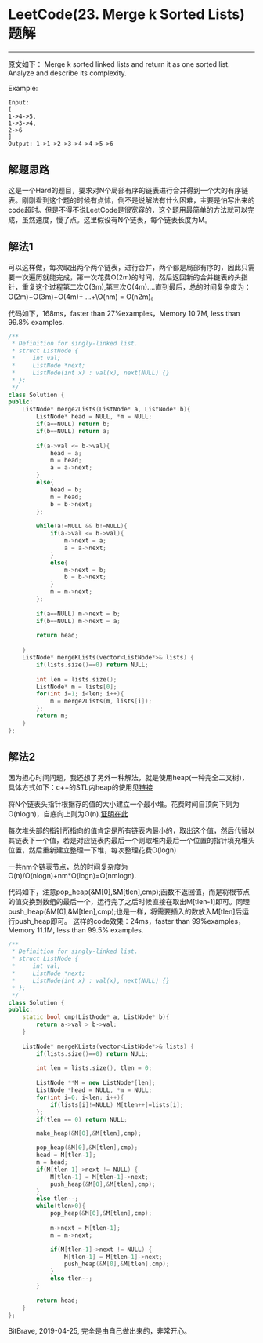 # LeetCode(23. Merge k Sorted Lists)题解
------
原文如下：
Merge k sorted linked lists and return it as one sorted list. Analyze and describe its complexity.

Example:

    Input:
    [
    1->4->5,
    1->3->4,
    2->6
    ]
    Output: 1->1->2->3->4->4->5->6

## 解题思路
这是一个Hard的题目，要求对N个局部有序的链表进行合并得到一个大的有序链表。刚刚看到这个题的时候有点怵，倒不是说解法有什么困难，主要是怕写出来的code超时。但是不得不说LeetCode是很宽容的，这个题用最简单的方法就可以完成，虽然速度，慢了点。这里假设有N个链表，每个链表长度为M。

## 解法1
可以这样做，每次取出两个两个链表，进行合并，两个都是局部有序的，因此只需要一次遍历就能完成，第一次花费O(2m)的时间，然后返回新的合并链表的头指针，重复这个过程第二次O(3m),第三次O(4m)....直到最后，总的时间复杂度为：O(2m)+O(3m)+O(4m)+ ...\+\O(nm) = O(n2m)。

代码如下，168ms，faster than 27%examples，Memory 10.7M, less than 99.8% examples.

```c++
/**
 * Definition for singly-linked list.
 * struct ListNode {
 *     int val;
 *     ListNode *next;
 *     ListNode(int x) : val(x), next(NULL) {}
 * };
 */
class Solution {
public:
    ListNode* merge2Lists(ListNode* a, ListNode* b){
        ListNode* head = NULL, *m = NULL;
        if(a==NULL) return b;
        if(b==NULL) return a;
        
        if(a->val <= b->val){
            head = a;
            m = head;
            a = a->next;
        }
        else{
            head = b;
            m = head;
            b = b->next;
        };
        
        while(a!=NULL && b!=NULL){
            if(a->val <= b->val){
                m->next = a;
                a = a->next;
            }
            else{
                m->next = b;
                b = b->next;
            }
            m = m->next;
        };
        
        if(a==NULL) m->next = b;
        if(b==NULL) m->next = a;
       
        return head;
        
    }
    ListNode* mergeKLists(vector<ListNode*>& lists) {
        if(lists.size()==0) return NULL;
        
        int len = lists.size();
        ListNode* m = lists[0];
        for(int i=1; i<len; i++){
            m = merge2Lists(m, lists[i]);
        };
        return m;
    }
};
```

## 解法2
因为担心时间问题，我还想了另外一种解法，就是使用heap(一种完全二叉树)，具体方式如下：c++的STL内heap的使用见[链接](https://blog.csdn.net/zsc2014030403015/article/details/45872737)

将N个链表头指针根据存的值的大小建立一个最小堆。花费时间自顶向下则为O(nlogn)，自底向上则为O(n).[证明在此](https://www.jianshu.com/p/7cf64b02c0a4)

每次堆头部的指针所指向的值肯定是所有链表内最小的，取出这个值，然后代替以其链表下一个值，若是对应链表内最后一个则取堆内最后一个位置的指针填充堆头位置，然后重新建立整理一下堆，每次整理花费O(logn)

一共nm个链表节点，总的时间复杂度为O(n)/O(nlogn)+nm*O(logn)=O(nmlogn).

代码如下，注意pop_heap(&M[0],&M[tlen],cmp);函数不返回值，而是将根节点的值交换到数组的最后一个，运行完了之后时候直接在取出M\[tlen-1\]即可。同理push_heap(&M\[0\],&M\[tlen\],cmp);也是一样，将需要插入的数放入M\[tlen\]后运行push_heap即可。
这样的code效果：24ms，faster than 99%examples，Memory 11.1M, less than 99.5% examples.

```c++
/**
 * Definition for singly-linked list.
 * struct ListNode {
 *     int val;
 *     ListNode *next;
 *     ListNode(int x) : val(x), next(NULL) {}
 * };
 */
class Solution {
public:
    static bool cmp(ListNode* a, ListNode* b){
        return a->val > b->val;
    }
    
    ListNode* mergeKLists(vector<ListNode*>& lists) {
        if(lists.size()==0) return NULL;
        
        int len = lists.size(), tlen = 0;
        
        ListNode **M = new ListNode*[len];
        ListNode *head = NULL, *m = NULL;
        for(int i=0; i<len; i++){
            if(lists[i]!=NULL) M[tlen++]=lists[i];
        };
        if(tlen == 0) return NULL;

        make_heap(&M[0],&M[tlen],cmp);

        pop_heap(&M[0],&M[tlen],cmp);
        head = M[tlen-1];
        m = head;
        if(M[tlen-1]->next != NULL) {
            M[tlen-1] = M[tlen-1]->next;
            push_heap(&M[0],&M[tlen],cmp);
        }
        else tlen--;
        while(tlen>0){
            pop_heap(&M[0],&M[tlen],cmp);
            
            m->next = M[tlen-1];
            m = m->next;

            if(M[tlen-1]->next != NULL) {
                M[tlen-1] = M[tlen-1]->next;
                push_heap(&M[0],&M[tlen],cmp);
            }
            else tlen--;
        }
        
        return head;
    }
};
```

BitBrave, 2019-04-25, 完全是由自己做出来的，非常开心。
